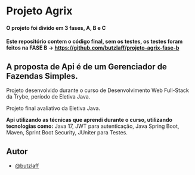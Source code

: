 # Projeto Agrix

#### O projeto foi divido em 3 fases, A, B e C
#### Este repositório contem o código final, sem os testes, os testes foram feitos na FASE B -> https://github.com/butzlaff/projeto-agrix-fase-b

## A proposta de Api é de um Gerenciador de Fazendas Simples.

Projeto desenvolvido durante o curso de Desenvolvimento Web Full-Stack da Trybe, período de Eletiva Java.

Projeto final avaliativo da Eletiva Java.

**Api utilizando as técnicas que aprendi durante o curso, utilizando tecnologias como:** Java 17, JWT para autenticação, Java Spring Boot, Maven, Sprint Boot Security, JUniter para Testes.

## Autor

- [@butzlaff](https://www.github.com/butzlaff)
